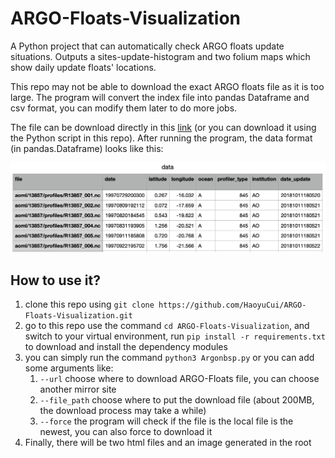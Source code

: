 # ARGO-Floats-Visualization
A Python project that can automatically check ARGO floats update situations. Outputs a sites-update-histogram and two folium maps which show daily update floats' locations. 

This repo may not be able to download the exact ARGO floats file as it is too large. The program will convert the index file into pandas Dataframe and csv format, you can modify them later to do more jobs.

The file can be download directly in this [link](https://data-argo.ifremer.fr/ar_index_global_prof.txt) (or you can download it using the Python script in this repo). After running the program, the data format (in pandas.Dataframe) looks like this:

![eg](imgs/eg.png)

## How to use it?

1. clone this repo using `git clone https://github.com/HaoyuCui/ARGO-Floats-Visualization.git`
2. go to this repo use the command `cd ARGO-Floats-Visualization`, and switch to your virtual environment, run `pip install -r requirements.txt` to download and install the dependency modules
3. you can simply run the command `python3 Argonbsp.py` or you can add some arguments like:
   1. `--url` choose where to download ARGO-Floats file, you can choose another mirror site
   2. `--file_path` choose where to put the download file (about 200MB, the download process may take a while)
   3. `--force` the program will check if the file is the local file is the newest, you can also force to download it
4. Finally, there will be two html files and an image generated in the root
